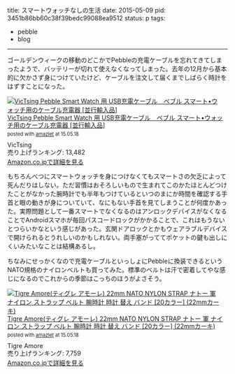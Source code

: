 title: スマートウォッチなしの生活
date: 2015-05-09
pid: 3451b86bb60c38f39bedc99088ea9512
status: p
tags:
- pebble
- blog
---

ゴールデンウィークの移動のどこかでPebbleの充電ケーブルを忘れてきてしまったようで、バッテリーが切れて使えなくなってしまった。去年の12月から基本的に欠かさず身につけていたけど、ケーブルを注文して届くまでしばらく時計をはずすことになった。

<div class="amazlet-box" style="margin-bottom:0px;"><div class="amazlet-image" style="float:left;margin:0px 12px 1px 0px;"><a href="http://www.amazon.co.jp/exec/obidos/ASIN/B00IZ4KUO4/dotimpact-22/ref=nosim/" name="amazletlink" target="_blank"><img src="http://ecx.images-amazon.com/images/I/31EJqFaGK4L._SL160_.jpg" alt="VicTsing  Pebble Smart Watch 用 USB充電ケーブル　ペブル スマート•ウォッチ用のケーブル充電器  [並行輸入品]" style="border: none;" /></a></div><div class="amazlet-info" style="line-height:120%; margin-bottom: 10px"><div class="amazlet-name" style="margin-bottom:10px;line-height:120%"><a href="http://www.amazon.co.jp/exec/obidos/ASIN/B00IZ4KUO4/dotimpact-22/ref=nosim/" name="amazletlink" target="_blank">VicTsing  Pebble Smart Watch 用 USB充電ケーブル　ペブル スマート•ウォッチ用のケーブル充電器  [並行輸入品]</a><div class="amazlet-powered-date" style="font-size:80%;margin-top:5px;line-height:120%">posted with <a href="http://www.amazlet.com/" title="amazlet" target="_blank">amazlet</a> at 15.05.18</div></div><div class="amazlet-detail">VicTsing <br />売り上げランキング: 13,482<br /></div><div class="amazlet-sub-info" style="float: left;"><div class="amazlet-link" style="margin-top: 5px"><a href="http://www.amazon.co.jp/exec/obidos/ASIN/B00IZ4KUO4/dotimpact-22/ref=nosim/" name="amazletlink" target="_blank">Amazon.co.jpで詳細を見る</a></div></div></div><div class="amazlet-footer" style="clear: left"></div></div>


もちろんべつにスマートウォッチを身につけなくてもスマートさの欠乏によって死んだりはしない。ただ習慣はおそろしいもので生まれてこのかたほとんどつけたことがなかった腕時計でも半年もつけているといつのまにか時間を確認する手首と眼の動きが身についていて、なにもない手首を見てしまうことが何度かあった。実際問題として一番スマートでなくなるのはアンロックデバイスがなくなることでAndroidスマホが毎回パスコードロックがかかることで、これはもうないとつらいかなという感じがあった。玄関ドアロックとかもウェアラブルデバイスで開けられるとうれしいのかもしれない。両手塞がっててポケットの鍵も出しにくいみたいなことは結構あるし。

ちなみにせっかくなので充電ケーブルといっしょにPebbleに換装できるというNATO規格のナイロンベルトも買ってみた。標準のベルトは汗で密着してやな感じになるのでこれからの季節はこっちのほうがよさそう。

<div class="amazlet-box" style="margin-bottom:0px;"><div class="amazlet-image" style="float:left;margin:0px 12px 1px 0px;"><a href="http://www.amazon.co.jp/exec/obidos/ASIN/B00OBTUJ02/dotimpact-22/ref=nosim/" name="amazletlink" target="_blank"><img src="http://ecx.images-amazon.com/images/I/5103km4huiL._SL160_.jpg" alt="Tigre Amore(ティグレ アモーレ) 22mm NATO NYLON STRAP ナトー 軍 ナイロン ストラップ ベルト 腕時計 時計 替え バンド [20カラー] (22mmカーキ)" style="border: none;" /></a></div><div class="amazlet-info" style="line-height:120%; margin-bottom: 10px"><div class="amazlet-name" style="margin-bottom:10px;line-height:120%"><a href="http://www.amazon.co.jp/exec/obidos/ASIN/B00OBTUJ02/dotimpact-22/ref=nosim/" name="amazletlink" target="_blank">Tigre Amore(ティグレ アモーレ) 22mm NATO NYLON STRAP ナトー 軍 ナイロン ストラップ ベルト 腕時計 時計 替え バンド [20カラー] (22mmカーキ)</a><div class="amazlet-powered-date" style="font-size:80%;margin-top:5px;line-height:120%">posted with <a href="http://www.amazlet.com/" title="amazlet" target="_blank">amazlet</a> at 15.05.18</div></div><div class="amazlet-detail">Tigre Amore <br />売り上げランキング: 7,759<br /></div><div class="amazlet-sub-info" style="float: left;"><div class="amazlet-link" style="margin-top: 5px"><a href="http://www.amazon.co.jp/exec/obidos/ASIN/B00OBTUJ02/dotimpact-22/ref=nosim/" name="amazletlink" target="_blank">Amazon.co.jpで詳細を見る</a></div></div></div><div class="amazlet-footer" style="clear: left"></div></div>
